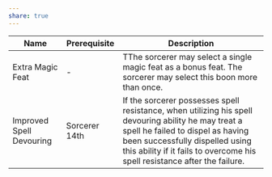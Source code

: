 ```yaml
---
share: true
---
```


| Name                     | Prerequisite  | Description                                                                                                                                                                                                                                              |
| ------------------------ | ------------- | -------------------------------------------------------------------------------------------------------------------------------------------------------------------------------------------------------------------------------------------------------- |
| Extra Magic Feat         | \-            | TThe sorcerer may select a single magic feat as a bonus feat. The sorcerer may select this boon more than once.                                                                                                                                          |
| Improved Spell Devouring | Sorcerer 14th | If the sorcerer possesses spell resistance, when utilizing his spell devouring ability he may treat a spell he failed to dispel as having been successfully dispelled using this ability if it fails to overcome his spell resistance after the failure. |

